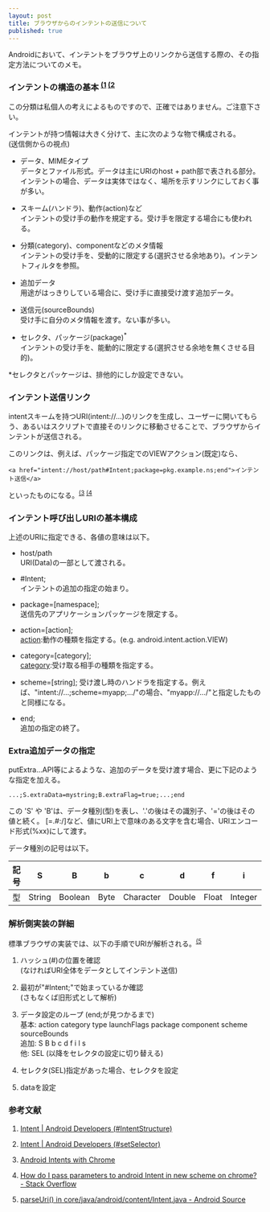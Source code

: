 ```yaml
---
layout: post
title: ブラウザからのインテントの送信について
published: true
---
```




 
Androidにおいて、インテントをブラウザ上のリンクから送信する際の、その指定方法についてのメモ。

### インテントの構造の基本 <sup>[(1][1] [(2][2]</sup>

この分類は私個人の考えによるものですので、正確ではありません。ご注意下さい。

インテントが持つ情報は大きく分けて、主に次のような物で構成される。    
(送信側からの視点)

- データ、MIMEタイプ   
データとファイル形式。データは主にURIのhost + path部で表される部分。    
インテントの場合、データは実体ではなく、場所を示すリンクにしておく事が多い。

- スキーム(ハンドラ)、動作(action)など    
インテントの受け手の動作を規定する。受け手を限定する場合にも使われる。

- 分類(category)、componentなどのメタ情報     
インテントの受け手を、受動的に限定する(選択させる余地あり)。インテントフィルタを参照。

- 追加データ    
用途がはっきりしている場合に、受け手に直接受け渡す追加データ。

- 送信元(sourceBounds)    
受け手に自分のメタ情報を渡す。ない事が多い。

- セレクタ、パッケージ(package)<sup>*</sup>    
インテントの受け手を、能動的に限定する(選択させる余地を無くさせる目的)。

*セレクタとパッケージは、排他的にしか設定できない。

### インテント送信リンク

intentスキームを持つURI(intent://...)のリンクを生成し、ユーザーに開いてもらう、あるいはスクリプトで直接そのリンクに移動させることで、ブラウザからインテントが送信される。

このリンクは、例えば、パッケージ指定でのVIEWアクション(既定)なら、

	<a href="intent://host/path#Intent;package=pkg.example.ns;end">インテント送信</a>
    
といったものになる。<sup>[(3][3] [(4][4]</sup>


### インテント呼び出しURIの基本構成
  
上述のURIに指定できる、各値の意味は以下。

- host/path    
  URI(Data)の一部として渡される。

- \#Intent;    
  インテントの追加の指定の始まり。

- package=[namespace];    
  送信先のアプリケーションパッケージを限定する。

- action=[action];  
  [action](http://developer.android.com/guide/components/intents-filters.html#Building):動作の種類を指定する。(e.g. android.intent.action.VIEW)  

- category=[category];  
  [category](http://developer.android.com/guide/components/intents-filters.html#Building):受け取る相手の種類を指定する。

- scheme=[string];
  受け渡し時のハンドラを指定する。例えば、"intent://...;scheme=myapp;.../"の場合、"myapp://.../"と指定したものと同様になる。

- end;    
  追加の指定の終了。

### Extra追加データの指定

putExtra...API等によるような、追加のデータを受け渡す場合、更に下記のような指定を加える。

	...;S.extraData=mystring;B.extraFlag=true;...;end


この 'S' や 'B'は、データ種別(型)を表し、'.'の後はその識別子、'='の後はその値と続く。
[=.#:/]など、値にURI上で意味のある文字を含む場合、URIエンコード形式(%xx)にして渡す。

データ種別の記号は以下。

|記号|S     |B      |b   |c        |d     |f    |i      |l   |s    |
|----|------|-------|----|---------|------|-----|-------|----|-----|
| 型 |String|Boolean|Byte|Character|Double|Float|Integer|Long|Short|


### 解析側実装の詳細

標準ブラウザの実装では、以下の手順でURIが解析される。<sup>[(5][5]</sup>

1. ハッシュ(#)の位置を確認    
(なければURI全体をデータとしてインテント送信)

2. 最初が"#Intent;"で始まっているか確認    
(さもなくば旧形式として解析)

3. データ設定のループ (end;が見つかるまで)    
    基本: action category type launchFlags package component scheme sourceBounds    
    追加: S B b c d f i l s    
    他: SEL (以降をセレクタの設定に切り替える)

4. セレクタ(SEL)指定があった場合、セレクタを設定
5. dataを設定

### 参考文献

1. [Intent | Android Developers (#IntentStructure)][1]

2. [Intent | Android Developers (#setSelector)][2]

3. [Android Intents with Chrome][3]

4. [How do I pass parameters to android Intent in new scheme on chrome? - Stack Overflow][4]

5. [parseUri() in core/java/android/content/Intent.java - Android Source][5]

[1]: http://developer.android.com/reference/android/content/Intent.html#IntentStructure
 "Intent | Android Developers (#IntentStructure)"
[2]: http://developer.android.com/reference/android/content/Intent.html#setSelector(android.content.Intent) "Intent | Android Developers (#setSelector)"
[3]: https://developer.chrome.com/multidevice/android/intents "Android Intents with Chrome"
[4]: http://stackoverflow.com/a/21304773 (How do I pass parameters to android Intent in new scheme on chrome? - Stack Overflow)

[5]: https://code.google.com/p/android-source-browsing/source/browse/core/java/android/content/Intent.java?repo=platform--frameworks--base "parseUri() in core/java/android/content/Intent.java - Android Source"
